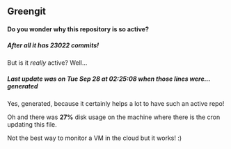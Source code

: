 ## Greengit

#### Do you wonder why this repository is so active?

##### After all it has 23022 commits!

But is it *really* active? Well...

##### Last update was on Tue Sep 28 at 02:25:08 when those lines were... generated

Yes, generated, because it certainly helps a lot to have such an active repo!

Oh and there was **27%** disk usage on the machine
where there is the cron updating this file.

Not the best way to monitor a VM in the cloud but it works! :)
